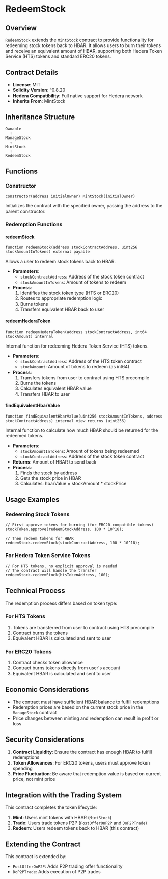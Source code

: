 # RedeemStock

## Overview

`RedeemStock` extends the `MintStock` contract to provide functionality for redeeming stock tokens back to HBAR. It allows users to burn their tokens and receive an equivalent amount of HBAR, supporting both Hedera Token Service (HTS) tokens and standard ERC20 tokens.

## Contract Details

- **License**: MIT
- **Solidity Version**: ^0.8.20
- **Hedera Compatibility**: Full native support for Hedera network
- **Inherits From**: MintStock

## Inheritance Structure

```
Ownable
  ↑
ManageStock
  ↑
MintStock
  ↑
RedeemStock
```

## Functions

### Constructor

```solidity
constructor(address initialOwner) MintStock(initialOwner)
```

Initializes the contract with the specified owner, passing the address to the parent constructor.

### Redemption Functions

#### redeemStock

```solidity
function redeemStock(address stockContractAddress, uint256 stockAmountInTokens) external payable
```

Allows a user to redeem stock tokens back to HBAR.

- **Parameters**:
  - `stockContractAddress`: Address of the stock token contract
  - `stockAmountInTokens`: Amount of tokens to redeem
- **Process**:
  1. Identifies the stock token type (HTS or ERC20)
  2. Routes to appropriate redemption logic
  3. Burns tokens
  4. Transfers equivalent HBAR back to user

#### redeemHederaToken

```solidity
function redeemHederaToken(address stockContractAddress, int64 stockAmount) internal
```

Internal function for redeeming Hedera Token Service (HTS) tokens.

- **Parameters**:
  - `stockContractAddress`: Address of the HTS token contract
  - `stockAmount`: Amount of tokens to redeem (as int64)
- **Process**:
  1. Transfers tokens from user to contract using HTS precompile
  2. Burns the tokens
  3. Calculates equivalent HBAR value
  4. Transfers HBAR to user

#### findEquivalentHbarValue

```solidity
function findEquivalentHbarValue(uint256 stockAmountInTokens, address stockContractAddress) internal view returns (uint256)
```

Internal function to calculate how much HBAR should be returned for the redeemed tokens.

- **Parameters**:
  - `stockAmountInTokens`: Amount of tokens being redeemed
  - `stockContractAddress`: Address of the stock token contract
- **Returns**: Amount of HBAR to send back
- **Process**:
  1. Finds the stock by address
  2. Gets the stock price in HBAR
  3. Calculates: hbarValue = stockAmount * stockPrice

## Usage Examples

### Redeeming Stock Tokens

```solidity
// First approve tokens for burning (for ERC20-compatible tokens)
stockToken.approve(redeemStockAddress, 100 * 10^18);

// Then redeem tokens for HBAR
redeemStock.redeemStock(stockContractAddress, 100 * 10^18);
```

### For Hedera Token Service Tokens

```solidity
// For HTS tokens, no explicit approval is needed
// The contract will handle the transfer
redeemStock.redeemStock(htsTokenAddress, 100);
```

## Technical Process

The redemption process differs based on token type:

### For HTS Tokens

1. Tokens are transferred from user to contract using HTS precompile
2. Contract burns the tokens
3. Equivalent HBAR is calculated and sent to user

### For ERC20 Tokens

1. Contract checks token allowance
2. Contract burns tokens directly from user's account
3. Equivalent HBAR is calculated and sent to user

## Economic Considerations

- The contract must have sufficient HBAR balance to fulfill redemptions
- Redemption prices are based on the current stock price in the `ManageStock` contract
- Price changes between minting and redemption can result in profit or loss

## Security Considerations

1. **Contract Liquidity**: Ensure the contract has enough HBAR to fulfill redemptions
2. **Token Allowances**: For ERC20 tokens, users must approve token spending
3. **Price Fluctuation**: Be aware that redemption value is based on current price, not mint price

## Integration with the Trading System

This contract completes the token lifecycle:

1. **Mint**: Users mint tokens with HBAR (`MintStock`)
2. **Trade**: Users trade tokens P2P (`PostOfferOnP2P` and `DoP2PTrade`)
3. **Redeem**: Users redeem tokens back to HBAR (this contract)

## Extending the Contract

This contract is extended by:
- `PostOfferOnP2P`: Adds P2P trading offer functionality
- `DoP2PTrade`: Adds execution of P2P trades
